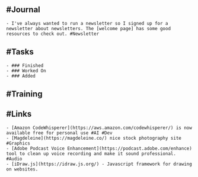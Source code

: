## #Journal
	- I've always wanted to run a newsletter so I signed up for a newsletter about newsletters. The [welcome page] has some good resources to check out. #Newsletter
## #Tasks
	- ### Finished
	- ### Worked On
	- ### Added
## #Training
## #Links
	- [Amazon CodeWhisperer](https://aws.amazon.com/codewhisperer/) is now available free for personal use #AI #Dev
	- [Magdeleine](https://magdeleine.co/) nice stock photography site #Graphics
	- [Adobe Podcast Voice Enhancement](https://podcast.adobe.com/enhance) tool to clean up voice recording and make it sound professional. #Audio
	- [iDraw.js](https://idraw.js.org/) - Javascript framework for drawing on websites.